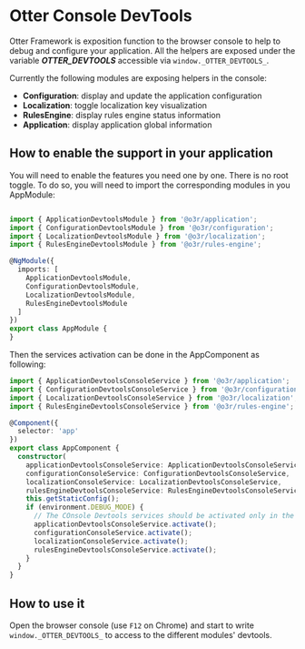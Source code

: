 # Otter Console DevTools

Otter Framework is exposition function to the browser console to help to debug and configure your application.
All the helpers are exposed under the variable **_OTTER_DEVTOOLS_** accessible via `window._OTTER_DEVTOOLS_`.

Currently the following modules are exposing helpers in the console:

- **Configuration**: display and update the application configuration
- **Localization**: toggle localization key visualization
- **RulesEngine**: display rules engine status information
- **Application**: display application global information

## How to enable the support in your application

You will need to enable the features you need one by one. There is no root toggle.
To do so, you will need to import the corresponding modules in you AppModule:

```typescript

import { ApplicationDevtoolsModule } from '@o3r/application';
import { ConfigurationDevtoolsModule } from '@o3r/configuration';
import { LocalizationDevtoolsModule } from '@o3r/localization';
import { RulesEngineDevtoolsModule } from '@o3r/rules-engine';

@NgModule({
  imports: [
    ApplicationDevtoolsModule,
    ConfigurationDevtoolsModule,
    LocalizationDevtoolsModule,
    RulesEngineDevtoolsModule
  ]
})
export class AppModule {
}

```

Then the services activation can be done in the AppComponent as following:

```typescript
import { ApplicationDevtoolsConsoleService } from '@o3r/application';
import { ConfigurationDevtoolsConsoleService } from '@o3r/configuration';
import { LocalizationDevtoolsConsoleService } from '@o3r/localization';
import { RulesEngineDevtoolsConsoleService } from '@o3r/rules-engine';

@Component({
  selector: 'app'
})
export class AppComponent {
  constructor(
    applicationDevtoolsConsoleService: ApplicationDevtoolsConsoleService,
    configurationConsoleService: ConfigurationDevtoolsConsoleService,
    localizationConsoleService: LocalizationDevtoolsConsoleService,
    rulesEngineDevtoolsConsoleService: RulesEngineDevtoolsConsoleService) {
    this.getStaticConfig();
    if (environment.DEBUG_MODE) {
      // The COnsole Devtools services should be activated only in the development mode
      applicationDevtoolsConsoleService.activate();
      configurationConsoleService.activate();
      localizationConsoleService.activate();
      rulesEngineDevtoolsConsoleService.activate();
    }
  }
}
```

## How to use it

Open the browser console (use `F12` on Chrome) and start to write `window._OTTER_DEVTOOLS_` to access to the different modules' devtools.

